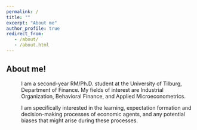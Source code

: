 ```yaml
---
permalink: /
title: ""
excerpt: "About me"
author_profile: true
redirect_from:
   - /about/
   - /about.html
---
```


## About me!

<p style="margin-left: 40px">I am a second-year RM/Ph.D. student at the University of Tilburg, Department of Finance. My fields of interest are Industrial Organization, Behavioral Finance, and Applied Microeconometrics. </p>

<p style="margin-left: 40px"> I am specifically interested in the learning, expectation formation and decision-making processes of economic agents, and any potential biases that might arise during these processes. </p>
